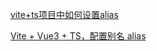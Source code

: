 [vite+ts项目中如何设置alias](https://blog.csdn.net/weixin_42132044/article/details/124002111)

[Vite + Vue3 + TS，配置别名 alias ](https://blog.51cto.com/u_15127624/4564881)
